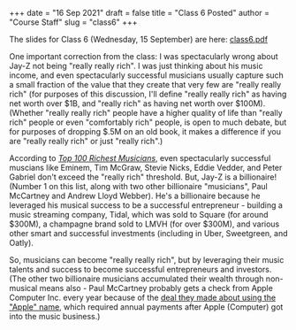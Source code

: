 +++
date = "16 Sep 2021"
draft = false
title = "Class 6 Posted"
author = "Course Staff"
slug = "class6"
+++

The slides for Class 6 (Wednesday, 15 September) are here:
[class6.pdf](https://www.dropbox.com/s/bzt6kpd6a7mv5r6/class6.pdf?dl=0)

One important correction from the class: I was spectacularly wrong
about Jay-Z not being "really really rich". I was just thinking about
his music income, and even spectacularly successful musicians usually
capture such a small fraction of the value that they create that very
few are "really really rich" (for purposes of this discussion, I'll
define "really really rich" as having net worth over $1B, and "really
rich" as having net worth over $100M). (Whether "really really rich"
people have a higher quality of life than "really rich" people or even
"comfortably rich" people, is open to much debate, but for purposes of
dropping $.5M on an old book, it makes a difference if you are "really
really rich" or just "really rich".)

According to [_Top 100 Richest
Musicians_](https://www.therichest.com/top-lists/top-100-richest-musicians),
even spectacularly successful muscians like Eminem, Tim McGraw, Stevie
Nicks, Eddie Vedder, and Peter Gabriel don't exceed the "really rich"
threshold. But, Jay-Z is a billionaire! (Number 1 on this list, along
with two other billionaire "musicians", Paul McCartney and Andrew
Lloyd Webber). He's a billionaire because he leveraged his musical
success to be a successful entrepreneur - building a music streaming
company, Tidal, which was sold to Square (for around $300M), a
champagne brand sold to LMVH (for over $300M), and various other smart
and successful investments (including in Uber, Sweetgreen, and
Oatly).

So, musicians can become "really really rich", but by leveraging their
music talents and success to become successful entrepreneurs and
investors. (The other two billionaire musicians accumulated their
wealth through non-musical means also - Paul McCartney probably gets a
check from Apple Computer Inc. every year because of the [deal they
made about using the "Apple"
name](https://en.wikipedia.org/wiki/Apple_Corps#Apple_Corps_v._Apple_Computer),
which required annual payments after Apple (Computer) got into the
music business.)

